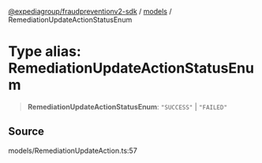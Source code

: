 [@expediagroup/fraudpreventionv2-sdk](../../index.md) / [models](../index.md) / RemediationUpdateActionStatusEnum

# Type alias: RemediationUpdateActionStatusEnum

> **RemediationUpdateActionStatusEnum**: `"SUCCESS"` \| `"FAILED"`

## Source

models/RemediationUpdateAction.ts:57
